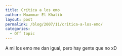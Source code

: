 ```yaml
---
title: Crítica a los emo
author: Muammar El Khatib
layout: post
permalink: /blog/2007/11/critica-a-los-emo/
categories:
  - Off topic
---
```

A mi los emo me dan igual, pero hay gente que no xD
